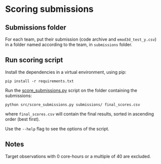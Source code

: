 # Scoring submissions


## Submissions folder

For each team, put their submission (code archive and `emod3d_test_y.csv`) in a
folder named according to the team, in `submissions` folder.


## Run scoring script

Install the dependencies in a virtual environment, using pip:
```
pip install -r requirements.txt
```

Run the [score_submissions.py](src/score_submissions.py) script on the folder
containing the submissions:
```
python src/score_submissions.py submissions/ final_scores.csv
```
where `final_scores.csv` will contain the final results, sorted in ascending
order (best first).

Use the `--help` flag to see the options of the script.


## Notes

Target observations with 0 core-hours or a multiple of 40 are excluded.
